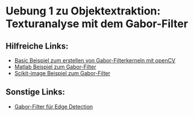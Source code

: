 # Uebung 1 zu Objektextraktion: Texturanalyse mit dem Gabor-Filter

## Hilfreiche Links:
- [Basic Beispiel zum erstellen von Gabor-Filterkerneln mit openCV](https://www.geeksforgeeks.org/opencv-getgaborkernel-method/)
- [Matlab Beispiel zum Gabor-Filter](https://de.mathworks.com/help/images/texture-segmentation-using-gabor-filters.html)
- [Scikit-image Beispiel zum Gabor-Filter](https://scikit-image.org/docs/stable/auto_examples/features_detection/plot_gabor.html)

## Sonstige Links:
- [Gabor-Filter für Edge Detection](https://www.freedomvc.com/index.php/2021/10/16/gabor-filter-in-edge-detection/)
